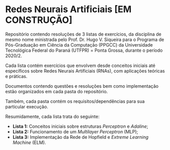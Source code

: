 # Redes Neurais Artificiais [EM CONSTRUÇÃO]

Repositório contendo resoluções de 3 listas de exercícios, da disciplina de mesmo nome ministrada pelo Prof. Dr. Hugo V. Siqueira para o Programa de Pós-Graduação em Ciência da Computação (PPGCC) da Universidade Tecnológica Federal do Paraná (UTFPR) = Ponta Grossa, durante o período 2020/2.

Cada lista contém exercícios que envolvem desde conceitos iniciais até específicos sobre Redes Neurais Artificiais (RNAs), com aplicações teóricas e práticas.

Documentos contendo questões e resoluções bem como implementação estão organizados em cada pasta do repositório.

Também, cada pasta contém os requisitos/dependências para sua particular execução.

Resumidamente, cada lista trata do seguinte:

- **Lista 1:** Conceitos iniciais sobre estruturas *Perceptron* e *Adaline*;
- **Lista 2:** Funcionamento de um *Multilayer Perceptron* (MLP);
- **Lista 3:** Implementação da Rede de Hopfield e *Extreme Learning Machine* (ELM).
